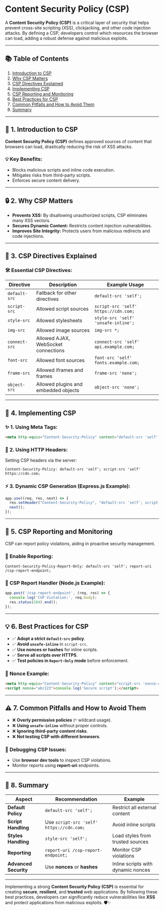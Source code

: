 # Content Security Policy (CSP)

A **Content Security Policy (CSP)** is a critical layer of security that helps prevent cross-site scripting (XSS), clickjacking, and other code injection attacks. By defining a CSP, developers control which resources the browser can load, adding a robust defense against malicious exploits.

---

## 📚 Table of Contents

1. [Introduction to CSP](#introduction-to-csp)  
2. [Why CSP Matters](#why-csp-matters)  
3. [CSP Directives Explained](#csp-directives-explained)  
4. [Implementing CSP](#implementing-csp)  
5. [CSP Reporting and Monitoring](#csp-reporting-and-monitoring)  
6. [Best Practices for CSP](#best-practices-for-csp)  
7. [Common Pitfalls and How to Avoid Them](#common-pitfalls-and-how-to-avoid-them)  
8. [Summary](#summary)  

---

## 🌟 1. Introduction to CSP

**Content Security Policy (CSP)** defines approved sources of content that browsers can load, drastically reducing the risk of XSS attacks.

### 💡 **Key Benefits:**
- Blocks malicious scripts and inline code execution.
- Mitigates risks from third-party scripts.
- Enforces secure content delivery.

---

## 🔒 2. Why CSP Matters

- **Prevents XSS:** By disallowing unauthorized scripts, CSP eliminates many XSS vectors.
- **Secures Dynamic Content:** Restricts content injection vulnerabilities.
- **Improves Site Integrity:** Protects users from malicious redirects and code injections.

---

## 🧩 3. CSP Directives Explained

### 🛠️ **Essential CSP Directives:**

| Directive            | Description                           | Example Usage                    |
|----------------------|---------------------------------------|-----------------------------------|
| `default-src`        | Fallback for other directives          | `default-src 'self';`             |
| `script-src`         | Allowed script sources                 | `script-src 'self' https://cdn.com;` |
| `style-src`          | Allowed stylesheets                   | `style-src 'self' 'unsafe-inline';` |
| `img-src`            | Allowed image sources                 | `img-src *;`                      |
| `connect-src`        | Allowed AJAX, WebSocket connections   | `connect-src 'self' api.example.com;` |
| `font-src`           | Allowed font sources                  | `font-src 'self' fonts.example.com;` |
| `frame-src`          | Allowed iframes and frames            | `frame-src 'none';`               |
| `object-src`         | Allowed plugins and embedded objects  | `object-src 'none';`              |

---

## 🚀 4. Implementing CSP

### ✨ **1. Using Meta Tags:**
```html
<meta http-equiv="Content-Security-Policy" content="default-src 'self'; script-src 'self' https://cdn.com;">
```

### 🏃 **2. Using HTTP Headers:**
Setting CSP headers via the server:
```http
Content-Security-Policy: default-src 'self'; script-src 'self' https://cdn.com;
```

### ⚡ **3. Dynamic CSP Generation (Express.js Example):**
```js
app.use((req, res, next) => {
  res.setHeader("Content-Security-Policy", "default-src 'self'; script-src 'self' https://cdn.com;");
  next();
});
```

---

## 📡 5. CSP Reporting and Monitoring

CSP can report policy violations, aiding in proactive security management.

### 🔎 **Enable Reporting:**
```http
Content-Security-Policy-Report-Only: default-src 'self'; report-uri /csp-report-endpoint;
```

### 💬 **CSP Report Handler (Node.js Example):**
```js
app.post('/csp-report-endpoint', (req, res) => {
  console.log('CSP Violation:', req.body);
  res.status(204).end();
});
```

---

## 💡 6. Best Practices for CSP

- ✅ **Adopt a strict `default-src` policy**.
- ✅ **Avoid `unsafe-inline`** in `script-src`.
- ✅ **Use nonces or hashes** for inline scripts.
- ✅ **Serve all scripts over HTTPS**.
- ✅ **Test policies in `Report-Only` mode** before enforcement.

### 🔐 **Nonce Example:**
```html
<meta http-equiv="Content-Security-Policy" content="script-src 'nonce-abc123';">
<script nonce="abc123">console.log('Secure script');</script>
```

---

## ⚠️ 7. Common Pitfalls and How to Avoid Them

- ❌ **Overly permissive policies** (`*` wildcard usage).
- ❌ **Using `unsafe-inline`** without proper controls.
- ❌ **Ignoring third-party content risks**.
- ❌ **Not testing CSP with different browsers**.

### 🏃 **Debugging CSP Issues:**
- Use **browser dev tools** to inspect CSP violations.
- Monitor reports using **report-uri** endpoints.

---

## 📌 8. Summary

| Aspect               | Recommendation                  | Example                      |
|----------------------|----------------------------------|------------------------------|
| **Default Policy**   | `default-src 'self';`            | Restrict all external content|
| **Script Handling**  | Use `script-src 'self' https://cdn.com;` | Avoid inline scripts       |
| **Styles Handling**  | `style-src 'self';`              | Load styles from trusted sources|
| **Reporting**        | `report-uri /csp-report-endpoint;` | Monitor CSP violations       |
| **Advanced Security**| Use **nonces** or **hashes**     | Inline scripts with dynamic nonces|

---

Implementing a strong **Content Security Policy (CSP)** is essential for creating **secure**, **resilient**, and **trusted** web applications. By following these best practices, developers can significantly reduce vulnerabilities like **XSS** and protect applications from malicious exploits. 🛡️✨

